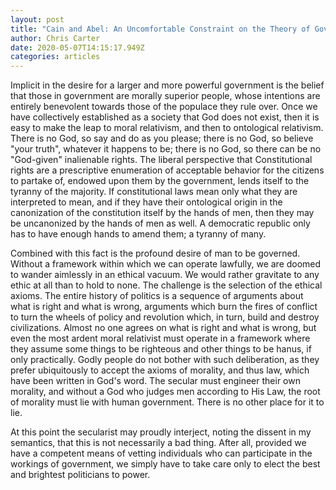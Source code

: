 ```yaml
---
layout: post
title: "Cain and Abel: An Uncomfortable Constraint on the Theory of Government"
author: Chris Carter
date: 2020-05-07T14:15:17.949Z
categories: articles
---
```

Implicit in the desire for a larger and more powerful government is the belief that those in government are morally superior people, whose intentions are entirely benevolent towards those of the populace they rule over. Once we have collectively established as a society that God does not exist, then it is easy to make the leap to moral relativism, and then to ontological relativism. There is no God, so say and do as you please; there is no God, so believe "your truth", whatever it happens to be; there is no God, so there can be no "God-given" inalienable rights. The liberal perspective that Constitutional rights are a prescriptive enumeration of acceptable behavior for the citizens to partake of, endowed upon them by the government, lends itself to the tyranny of the majority. If constitutional laws mean only what they are interpreted to mean, and if they have their ontological origin in the canonization of the constitution itself by the hands of men, then they may be uncanonized by the hands of men as well. A democratic republic only has to have enough hands to amend them; a tyranny of many. 

Combined with this fact is the profound desire of man to be governed. Without a framework within which we can operate lawfully, we are doomed to wander aimlessly in an ethical vacuum. We would rather gravitate to any ethic at all than to hold to none. The challenge is the selection of the ethical axioms. The entire history of politics is a sequence of arguments about what is right and what is wrong, arguments which burn the fires of conflict to turn the wheels of policy and revolution which, in turn, build and destroy civilizations. Almost no one agrees on what is right and what is wrong, but even the most ardent moral relativist must operate in a framework where they assume some things to be righteous and other things to be hanus, if only practically. Godly people do not bother with such deliberation, as they prefer ubiquitously to accept the axioms of morality, and thus law, which have been written in God's word. The secular must engineer their own morality, and without a God who judges men according to His Law, the root of morality must lie with human government. There is no other place for it to lie. 

At this point the secularist may proudly interject, noting the dissent in my semantics, that this is not necessarily a bad thing. After all, provided we have a competent means of vetting individuals who can participate in the workings of government, we simply have to take care only to elect the best and brightest politicians to power.